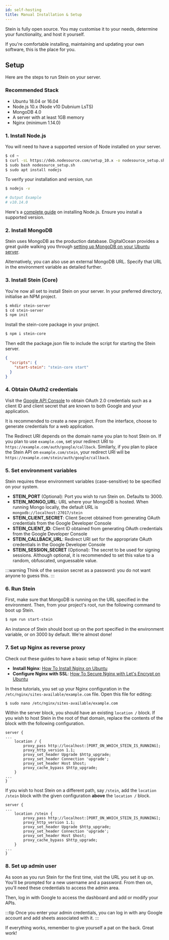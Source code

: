 ```yaml
---
id: self-hosting
title: Manual Installation & Setup
---
```


Stein is fully open source. You may customise it to your needs, determine your functionality, and host it yourself.

If you're comfortable installing, maintaining and updating your own software, this is the place for you.

## Setup

Here are the steps to run Stein on your server.

### Recommended Stack

- Ubuntu 18.04 or 16.04
- Node.js 10.x (Node v10 Dubnium LsTS)
- MongoDB 4.0
- A server with at least 1GB memory
- Nginx (minimum 1.14.0)

### 1. Install Node.js

You will need to have a supported version of Node installed on your server.

```bash
$ cd ~
$ curl -sL https://deb.nodesource.com/setup_10.x -o nodesource_setup.sh
$ sudo bash nodesource_setup.sh
$ sudo apt install nodejs
```

To verify your installation and version, run

```bash
$ nodejs -v

# Output Example
# v10.14.0
```

Here's a [complete guide](https://www.digitalocean.com/community/tutorials/how-to-install-node-js-on-ubuntu-18-04) on installing Node.js. Ensure you install a supported version.

### 2. Install MongoDB

Stein uses MongoDB as the production database. DigitalOcean provides a great guide walking you through [setting up MongoDB on your Ubuntu server](https://www.digitalocean.com/community/tutorials/how-to-install-mongodb-on-ubuntu-18-04).

Alternatively, you can also use an external MongoDB URL. Specify that URL in the environment variable as detailed further.

### 3. Install Stein (Core)

You're now all set to install Stein on your server. In your preferred directory, initialise an NPM project.

```bash
$ mkdir stein-server
$ cd stein-server
$ npm init
```

Install the stein-core package in your project.

```bash
$ npm i stein-core
```

Then edit the package.json file to include the script for starting the Stein server.

```json
{
  "scripts": {
    "start-stein": "stein-core start"
  }
}
```

### 4. Obtain OAuth2 credentials

Visit the [Google API Console](https://console.developers.google.com/) to obtain OAuth 2.0 credentials such as a client ID and client secret that are known to both Google and your application.

It is recommended to create a new project. From the interface, choose to generate credentials for a web application.

The Redirect URI depends on the domain name you plan to host Stein on. If you plan to use `example.com`, set your redirect URI to `https://example.com/auth/google/callback`. Similarly, if you plan to place the Stein API on `example.com/stein`, your redirect URI will be `https://example.com/stein/auth/google/callback`.

### 5. Set environment variables

Stein requires these environment variables (case-sensitive) to be specified on your system.

- **STEIN_PORT** (Optional): Port you wish to run Stein on. Defaults to 3000.
- **STEIN_MONGO_URL**: URL where your MongoDB is hosted. When running Mongo locally, the default URL is `mongodb://localhost:27017/stein`
- **STEIN_CLIENT_SECRET**: Client Secret obtained from generating OAuth credentials from the Google Developer Console
- **STEIN_CLIENT_ID**: Client ID obtained from generating OAuth credentials from the Google Developer Console
- **STEIN_CALLBACK_URL**: Redirect URI set for the appropriate OAuth credentials in the Google Developer Console
- **STEIN_SESSION_SECRET** (Optional): The secret to be used for signing sessions. Although optional, it is recommended to set this value to a random, obfuscated, unguessable value.

:::warning
Think of the session secret as a password: you do not want anyone to guess this.
:::

### 6. Run Stein

First, make sure that MongoDB is running on the URL specified in the environment. Then, from your project's root, run the following command to boot up Stein.

```bash
$ npm run start-stein
```

An instance of Stein should boot up on the port specified in the environment variable, or on 3000 by default. We're almost done!

### 7. Set up Nginx as reverse proxy

Check out these guides to have a basic setup of Nginx in place:

- **Install Nginx**: [How To Install Nginx on Ubuntu](https://www.digitalocean.com/community/tutorials/how-to-install-nginx-on-ubuntu-18-04)
- **Configure Nginx with SSL**: [How To Secure Nginx with Let's Encrypt on Ubuntu](https://www.digitalocean.com/community/tutorials/how-to-secure-nginx-with-let-s-encrypt-on-ubuntu-18-04)

In these tutorials, you set up your Nginx configuration in the `/etc/nginx/sites-available/example.com` file. Open this file for editing:

```bash
$ sudo nano /etc/nginx/sites-available/example.com
```

Within the server block, you should have an existing `location /` block. If you wish to host Stein in the root of that domain, replace the contents of the block with the following configuration.

```
server {
...
    location / {
        proxy_pass http://localhost:[PORT_ON_WHICH_STEIN_IS_RUNNING];
        proxy_http_version 1.1;
        proxy_set_header Upgrade $http_upgrade;
        proxy_set_header Connection 'upgrade';
        proxy_set_header Host $host;
        proxy_cache_bypass $http_upgrade;
    }
...
}
```

If you wish to host Stein on a different path, say `/stein`, add the `location /stein` block with the given configuration **above** the `location /` block.

```
server {
...
    location /stein {
        proxy_pass http://localhost:[PORT_ON_WHICH_STEIN_IS_RUNNING];
        proxy_http_version 1.1;
        proxy_set_header Upgrade $http_upgrade;
        proxy_set_header Connection 'upgrade';
        proxy_set_header Host $host;
        proxy_cache_bypass $http_upgrade;
    }
...
}
```

### 8. Set up admin user

As soon as you run Stein for the first time, visit the URL you set it up on. You'll be prompted for a new username and a password. From then on, you'll need these credentials to access the admin area.

Then, log in with Google to access the dashboard and add or modify your APIs.

:::tip
Once you enter your admin credentials, you can log in with any Google account and add sheets associated with it.
:::

If everything works, remember to give yourself a pat on the back. Great work!
